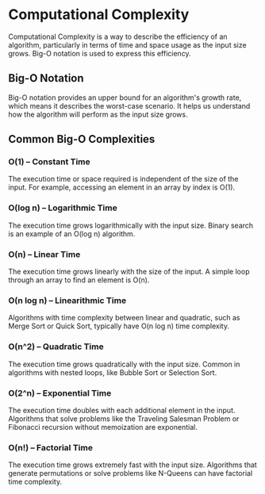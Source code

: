 # Computational Complexity

Computational Complexity is a way to describe the efficiency of an algorithm, particularly in terms of time and space usage as the input size grows. Big-O notation is used to express this efficiency.

## Big-O Notation

Big-O notation provides an upper bound for an algorithm's growth rate, which means it describes the worst-case scenario. It helps us understand how the algorithm will perform as the input size grows.

## Common Big-O Complexities

### O(1) – Constant Time
The execution time or space required is independent of the size of the input. For example, accessing an element in an array by index is O(1).

### O(log n) – Logarithmic Time
The execution time grows logarithmically with the input size. Binary search is an example of an O(log n) algorithm.

### O(n) – Linear Time
The execution time grows linearly with the size of the input. A simple loop through an array to find an element is O(n).

### O(n log n) – Linearithmic Time
Algorithms with time complexity between linear and quadratic, such as Merge Sort or Quick Sort, typically have O(n log n) time complexity.

### O(n^2) – Quadratic Time
The execution time grows quadratically with the input size. Common in algorithms with nested loops, like Bubble Sort or Selection Sort.

### O(2^n) – Exponential Time
The execution time doubles with each additional element in the input. Algorithms that solve problems like the Traveling Salesman Problem or Fibonacci recursion without memoization are exponential.

### O(n!) – Factorial Time
The execution time grows extremely fast with the input size. Algorithms that generate permutations or solve problems like N-Queens can have factorial time complexity.
